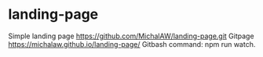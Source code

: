 # landing-page
Simple landing page
https://github.com/MichalAW/landing-page.git
Gitpage
https://michalaw.github.io/landing-page/
Gitbash
command: npm run watch.
